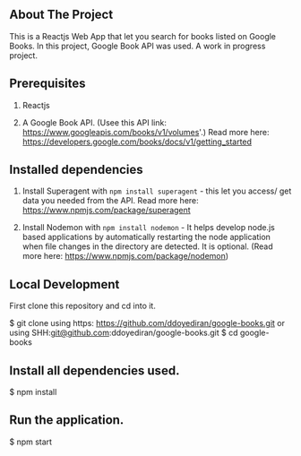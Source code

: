 ## About The Project
This is a Reactjs Web App that let you search for books listed on Google Books. In this project, Google Book API was used. A work in progress project. 


## Prerequisites
1. Reactjs

2. A Google Book API. (Usee this API link: https://www.googleapis.com/books/v1/volumes'.) Read more here: https://developers.google.com/books/docs/v1/getting_started



## Installed dependencies
1. Install Superagent with `npm install superagent` - this let you access/ get data you needed from the API. Read more here: https://www.npmjs.com/package/superagent

2. Install Nodemon with `npm install nodemon` - It helps develop node.js based applications by automatically restarting the node application when file changes in the directory are detected. It is optional. (Read more here: https://www.npmjs.com/package/nodemon)



## Local Development
First clone this repository and cd into it.

$ git clone using https: https://github.com/ddoyediran/google-books.git or using SHH:git@github.com:ddoyediran/google-books.git
$ cd google-books


## Install all dependencies used.
$ npm install


## Run the application.
$ npm start

